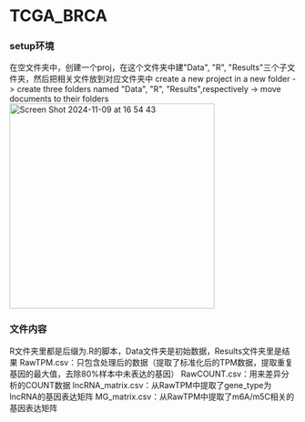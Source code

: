 # TCGA_BRCA

<h3>setup环境</h3>

在空文件夹中，创建一个proj，在这个文件夹中建"Data", "R", "Results"三个子文件夹，然后把相关文件放到对应文件夹中
create a new project in a new folder -> create three folders named "Data", "R", "Results",respectively -> move documents to their folders
<img width="360" alt="Screen Shot 2024-11-09 at 16 54 43" src="https://github.com/user-attachments/assets/f6952074-e992-4765-a3e0-e1d7af8e165d">

<h3>文件内容</h3>
R文件夹里都是后缀为.R的脚本，Data文件夹是初始数据，Results文件夹里是结果
RawTPM.csv：只包含处理后的数据（提取了标准化后的TPM数据，提取重复基因的最大值，去除80%样本中未表达的基因）
RawCOUNT.csv：用来差异分析的COUNT数据
lncRNA_matrix.csv：从RawTPM中提取了gene_type为lncRNA的基因表达矩阵
MG_matrix.csv：从RawTPM中提取了m6A/m5C相关的基因表达矩阵

